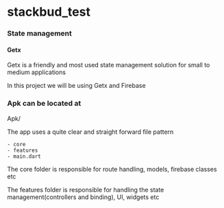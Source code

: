 # stackbud_test

### State management
#### Getx
<p> Getx is a friendly and most used state management solution for small to medium applications</p>
<p>In this project we will be using Getx and Firebase</p>

### Apk can be located at
Apk/

<p>The app uses a quite clear and straight forward file pattern</p>

```
- core
- features
- main.dart

```

<p> The core folder is responsible for route handling, models, firebase classes etc</p>
<p> The features folder is responsible for handling the state management(controllers and binding), UI, widgets etc </p>
